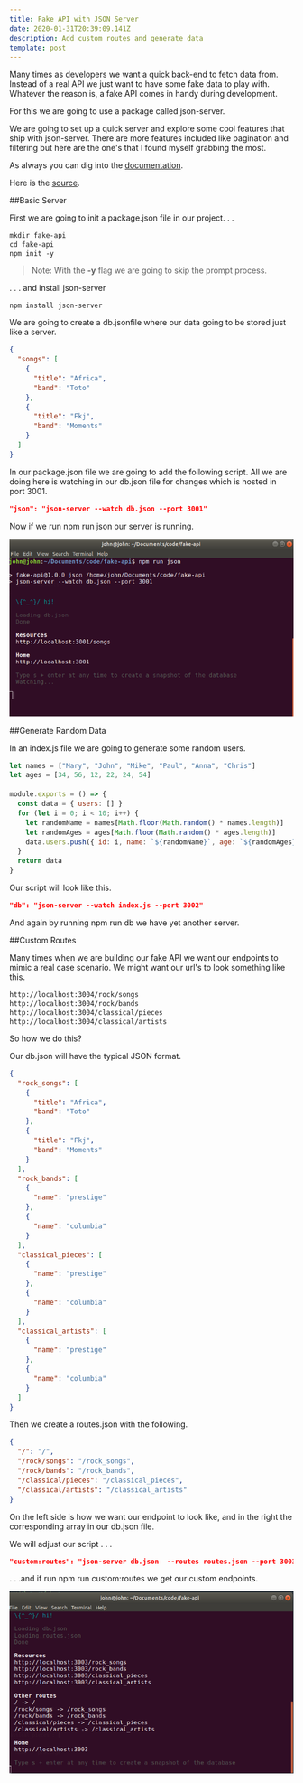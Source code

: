 ```yaml
---
title: Fake API with JSON Server
date: 2020-01-31T20:39:09.141Z
description: Add custom routes and generate data
template: post
---
```


Many times as developers we want a quick back-end to fetch data from. Instead of a real API we just want to have some fake data to play with. Whatever the reason is, a fake API comes in handy during development.

For this we are going to use a package called json-server.

We are going to set up a quick server and explore some cool features that ship with json-server. There are more features included like pagination and filtering but here are the one's that I found myself grabbing the most.

As always you can dig into the [documentation](https://github.com/typicode/json-server).

Here is the [source](https://github.com/raptisj/fake-api).

##Basic Server

First we are going to init a <span class="highlight-in-text">package.json</span> file in our project. . .

```
mkdir fake-api
cd fake-api
npm init -y
```

> Note: With the **-y** flag we are going to skip the prompt process.

. . . and install json-server

```
npm install json-server
```

We are going to create a <span class="highlight-in-text">db.json</span>file where our data going to be stored just like a server.

```json
{
  "songs": [
    {
      "title": "Africa",
      "band": "Toto"
    },
    {
      "title": "Fkj",
      "band": "Moments"
    }
  ]
}
```

In our <span class="highlight-in-text">package.json</span> file we are going to add the following script.
All we are doing here is watching in our <span class="highlight-in-text">db.json</span> file for changes which is hosted in port 3001.

```json
"json": "json-server --watch db.json --port 3001"
```

Now if we run <span class="highlight-in-text">npm run json</span> our server is running.

![Terminal](./songs.png)

##Generate Random Data

In an index.js file we are going to generate some random users.

```javascript
let names = ["Mary", "John", "Mike", "Paul", "Anna", "Chris"]
let ages = [34, 56, 12, 22, 24, 54]

module.exports = () => {
  const data = { users: [] }
  for (let i = 0; i < 10; i++) {
    let randomName = names[Math.floor(Math.random() * names.length)]
    let randomAges = ages[Math.floor(Math.random() * ages.length)]
    data.users.push({ id: i, name: `${randomName}`, age: `${randomAges}` })
  }
  return data
}
```

Our script will look like this.

```json
"db": "json-server --watch index.js --port 3002"
```

And again by running <span class="highlight-in-text">npm run db</span> we have yet another server.

##Custom Routes

Many times when we are building our fake API we want our endpoints to mimic a real case scenario.
We might want our url's to look something like this.

```
http://localhost:3004/rock/songs
http://localhost:3004/rock/bands
http://localhost:3004/classical/pieces
http://localhost:3004/classical/artists
```

So how we do this?

Our <span class="highlight-in-text">db.json</span> will have the typical JSON format.

```json
{
  "rock_songs": [
    {
      "title": "Africa",
      "band": "Toto"
    },
    {
      "title": "Fkj",
      "band": "Moments"
    }
  ],
  "rock_bands": [
    {
      "name": "prestige"
    },
    {
      "name": "columbia"
    }
  ],
  "classical_pieces": [
    {
      "name": "prestige"
    },
    {
      "name": "columbia"
    }
  ],
  "classical_artists": [
    {
      "name": "prestige"
    },
    {
      "name": "columbia"
    }
  ]
}
```

Then we create a <span class="highlight-in-text">routes.json</span> with the following.

```json
{
  "/": "/",
  "/rock/songs": "/rock_songs",
  "/rock/bands": "/rock_bands",
  "/classical/pieces": "/classical_pieces",
  "/classical/artists": "/classical_artists"
}
```

On the left side is how we want our endpoint to look like, and in the right the corresponding array in our <span class="highlight-in-text">db.json</span> file.

We will adjust our script . . .

```json
"custom:routes": "json-server db.json  --routes routes.json --port 3003"
```

. . .and if run <span class="highlight-in-text">npm run custom:routes</span> we get our custom endpoints.

![Terminal](./custom-routes.png)
